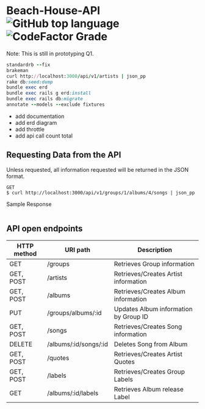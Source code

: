 # Beach-House-API ![GitHub top language](https://img.shields.io/github/languages/top/johncorderox/Beach-House-API?style=flat-square) ![CodeFactor Grade](https://img.shields.io/codefactor/grade/github/johncorderox/Beach-House-API/master?style=flat-square)

Note: This is still in prototyping Q1.

```ruby
standardrb --fix
brakeman
curl http://localhost:3000/api/v1/artists | json_pp
rake db:seed:dump
bundle exec erd
bundle exec rails g erd:install
bundle exec rails db:migrate
annotate --models --exclude fixtures
```
- add documentation <br>
- add erd diagram<br>
- add throttle<br>
- add api call count total <br>


## Requesting Data from the API
Unless requested, all information requested will be returned in the JSON format.

```
GET
$ curl http://localhost:3000/api/v1/groups/1/albums/4/songs | json_pp
```

Sample Response 
```

```


## API open endpoints 
| HTTP method | URI path              | Description                           |
|-------------|-----------------------|---------------------------------------|
| GET         | /groups               | Retrieves Group information           |
| GET, POST   | /artists              | Retrieves/Creates Artist information  |
| GET, POST   | /albums               | Retrieves/Creates Album information   |
| PUT         | /groups/albums/:id    | Updates Album information by Group ID |
| GET, POST   | /songs                | Retrieves/Creates Song information    |
| DELETE      | /albums/:id/songs/:id | Deletes Song from Album               |
| GET, POST   | /quotes               | Retrieves/Creates Artist Quotes       |
| GET, POST   | /labels               | Retrieves/Creates Group Labels        |
| GET         | /albums/:id/labels    | Retrieves Album release Label         |
